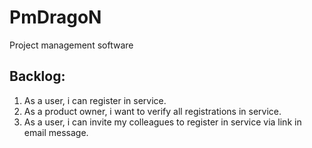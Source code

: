 # PmDragoN
Project management software

## Backlog:
1. As a user, i can register in service.
1. As a product owner, i want to verify all registrations in service.
1. As a user, i can invite my colleagues to register in service via link in email message.
